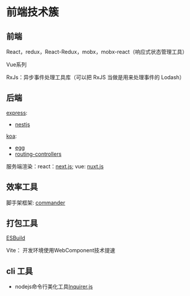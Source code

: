 <!--
 * @Description: 
 * @Author: caohaohao
 * @Date: 2021-04-30 18:14:45
 * @LastEditTime: 2021-05-06 13:59:53
 * @LastEditors: caohaohao
-->
# 前端技术簇

## 前端

React，redux，React-Redux，mobx，mobx-react（响应式状态管理工具） 

Vue系列

RxJs：异步事件处理工具库（可以把 RxJS 当做是用来处理事件的 Lodash）

## 后端

[express](https://www.expressjs.com.cn/):
  - [nestjs](https://nestjs.com/)

[koa](https://koajs.com/):
  - [egg](https://eggjs.org/)
  - [routing-controllers](https://www.npmjs.com/package/routing-controllers)

服务端渲染：react：[next.js](https://nextjs.frontendx.cn/); vue: [nuxt.js](https://zh.nuxtjs.org/)

## 效率工具

脚手架框架: [commander](https://github.com/tj/commander.js)

## 打包工具

[ESBuild](https://esbuild.github.io/)

Vite： 开发环境使用WebComponent技术提速

## cli 工具

- nodejs命令行美化工具[Inquirer.js](https://www.npmjs.com/package/inquirer)

